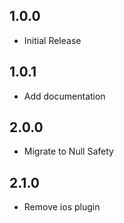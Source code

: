 ## 1.0.0

* Initial Release

## 1.0.1

* Add documentation

## 2.0.0
* Migrate to Null Safety

## 2.1.0
* Remove ios plugin